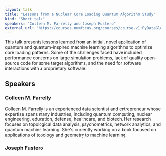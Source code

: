 ```yaml
---
layout: talk
title: "Lessons from a Nuclear Core Loading Quantum Algorithm Study"
kind: "Short talk"
speakers: "Colleen M. Farrelly and Joseph Fustero"
external_url: "https://courses.numfocus.org/courses/course-v1:PyDataGlobal+PDG20-talks+2020/jump_to/block-v1:PyDataGlobal+PDG20-talks+2020+type@vertical+block@9caa86dd61cf4011ad0e772e1cd1d1f1"
---
```


This talk presents lessons learned from an initial, novel application of quantum and quantum-inspired machine learning algorithms to optimize core loading patterns. Some of the challenges faced have included performance concerns on large simulation problems, lack of quality open-source code for some target algorithms, and the need for software interactions with a proprietary software.

## Speakers

### Colleen M. Farrelly

Colleen M. Farrelly is an experienced data scientist and entrepreneur whose expertise spans many industries, including quantum computing, nuclear engineering, education, defense, healthcare, and biotech. Her research focuses on topological data analysis, psychometrics, network analytics, and quantum machine learning. She's currently working on a book focused on applications of topology and geometry to machine learning.

### Joseph Fustero



